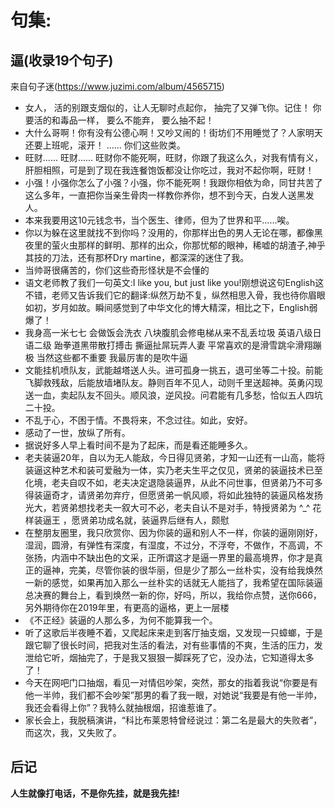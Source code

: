 # 句集:
## 逼(收录19个句子)
来自句子迷(https://www.juzimi.com/album/4565715) 
- 女人， 活的别跟支烟似的，让人无聊时点起你， 抽完了又弹飞你。记住！ 你要活的和毒品一样， 要么不能弃， 要么抽不起！ 
- 大什么哥啊！你有没有公德心啊！又吵又闹的！街坊们不用睡觉了？人家明天还要上班呢，滚开！ …… 你们这些败类。
- 旺财...... 旺财...... 旺财你不能死啊，旺财，你跟了我这么久，对我有情有义，肝胆相照，可是到了现在我连餐饱饭都没让你吃过，我对不起你啊，旺财！
- 小强！小强你怎么了小强？小强，你不能死啊！我跟你相依为命，同甘共苦了这么多年，一直把你当亲生骨肉一样教你养你，想不到今天，白发人送黑发人。
- 本来我要用这10元钱念书，当个医生、律师，但为了世界和平……唉。
- 你以为躲在这里就找不到你吗？没用的，你那样出色的男人无论在哪，都像黑夜里的萤火虫那样的鲜明、那样的出众，你那忧郁的眼神，稀嘘的胡渣子,神乎其技的刀法，还有那杯Dry martine，都深深的迷住了我。
- 当帅哥很痛苦的，你们这些奇形怪状是不会懂的
- 语文老师教了我们一句英文:I like you, but just like you!刚想说这句English这不错，老师又告诉我们它的翻译:纵然万劫不复，纵然相思入骨，我也待你眉眼如初，岁月如故。瞬间感觉到了中华文化的博大精深，相比之下，English弱爆了！
- 我身高一米七七 会做饭会洗衣 八块腹肌会修电梯从来不乱丢垃圾 英语八级日语二级 跆拳道黑带散打搏击 撕逼扯屌玩弄人妻 平常喜欢的是滑雪跳伞滑翔蹦极 当然这些都不重要 我最厉害的是吹牛逼
- 文能挂机喷队友，武能越塔送人头。进可孤身一挑五，退可坐等二十投。前能飞脚救残敌，后能放墙堵队友。静则百年不见人，动则千里送超神。英勇闪现送一血，卖起队友不回头。顺风浪，逆风投。问君能有几多愁，恰似五人四坑二十投。
- 不乱于心，不困于情。不畏将来，不念过往。如此，安好。
- 感动了一世，放纵了所有。
- 据说好多人早上看时间不是为了起床，而是看还能睡多久。
- 老夫装逼20年，自以为无人能敌，今日得见贤弟，才知一山还有一山高，能将装逼这种艺术和装可爱融为一体，实乃老夫生平之仅见，贤弟的装逼技术已至化境，老夫自叹不如，老夫决定退隐装逼界，从此不问世事，但贤弟乃不可多得装逼奇才，请贤弟勿弃疗，但愿贤弟一帆风顺，将如此独特的装逼风格发扬光大，若贤弟想找老夫一叙大可不必，老夫自认不是对手，特授贤弟为 ^_^ 花样装逼王 ，愿贤弟功成名就，装逼界后继有人，颇慰
- 在整朋友圈里，我只欣赏你、因为你装的逼和别人不一样，你装的逼刚刚好，湿润，圆滑，有弹性有深度，有湿度，不过分，不浮夸，不做作，不高调，不张扬，内涵中不缺出色的文采，正所谓这才是逼一界里的最高境界，你才是真正的逼神，完美，尽管你装的很华丽，但是少了那么一丝朴实，没有给我焕然一新的感觉，如果再加入那么一丝朴实的话就无人能挡了，我希望在国际装逼总决赛的舞台上，看到焕然一新的你，好吗，所以，我给你点赞，送你666，另外期待你在2019年里，有更高的逼格，更上一层楼
- 《不正经》装逼的人那么多，为何不能算我一个。
- 听了这歌后半夜睡不着，又爬起床来走到客厅抽支烟，又发现一只蟑螂，于是跟它聊了很长时间，把我对生活的看法，对有些事情的不爽，生活的压力，发泄给它听，烟抽完了，于是我又狠狠一脚踩死了它，没办法，它知道得太多了！
- 今天在网吧门口抽烟，看见一对情侣吵架，突然，那女的指着我说“你要是有他一半帅，我们都不会吵架”那男的看了我一眼，对她说“我要是有他一半帅，我还会看得上你”？我特么就抽根烟，招谁惹谁了。
- 家长会上，我脱稿演讲，“科比布莱恩特曾经说过：第二名是最大的失败者”，而这次，我，又失败了。
## 后记
**人生就像打电话，不是你先挂，就是我先挂!**
